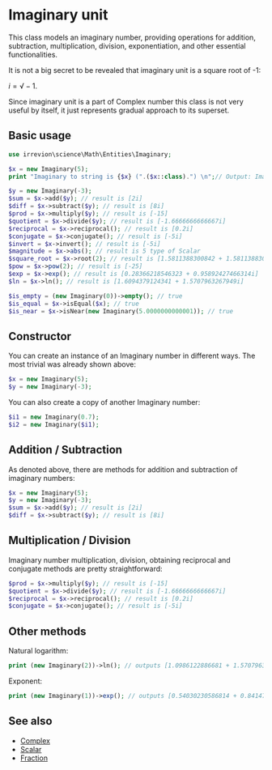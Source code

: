 # Imaginary unit

This class models an imaginary number, providing operations for addition, subtraction, multiplication, division, exponentiation, and other essential functionalities.

It is not a big secret to be revealed that imaginary unit is a square root of -1:

$`i = √-1`$.

Since imaginary unit is a part of Complex number this class is not very useful by itself, it just represents gradual approach to its superset.

## Basic usage

```php
use irrevion\science\Math\Entities\Imaginary;

$x = new Imaginary(5);
print "Imaginary to string is {$x} (".($x::class).") \n";// Output: Imaginary to string is 5i (irrevion\science\Math\Entities\Imaginary)

$y = new Imaginary(-3);
$sum = $x->add($y); // result is [2i]
$diff = $x->subtract($y); // result is [8i]
$prod = $x->multiply($y); // result is [-15]
$quotient = $x->divide($y); // result is [-1.6666666666667i]
$reciprocal = $x->reciprocal(); // result is [0.2i]
$conjugate = $x->conjugate(); // result is [-5i]
$invert = $x->invert(); // result is [-5i]
$magnitude = $x->abs(); // result is 5 type of Scalar
$square_root = $x->root(2); // result is [1.5811388300842 + 1.5811388300842i]
$pow = $x->pow(2); // result is [-25]
$exp = $x->exp(); // result is [0.28366218546323 + 0.95892427466314i]
$ln = $x->ln(); // result is [1.6094379124341 + 1.5707963267949i]

$is_empty = (new Imaginary(0))->empty(); // true
$is_equal = $x->isEqual($x); // true
$is_near = $x->isNear(new Imaginary(5.0000000000001)); // true
```

## Constructor

You can create an instance of an Imaginary number in different ways. The most trivial was already shown above:
```php
$x = new Imaginary(5);
$y = new Imaginary(-3);
```

You can also create a copy of another Imaginary number:
```php
$i1 = new Imaginary(0.7);
$i2 = new Imaginary($i1);
```

## Addition / Subtraction

As denoted above, there are methods for addition and subtraction of imaginary numbers:
```php
$x = new Imaginary(5);
$y = new Imaginary(-3);
$sum = $x->add($y); // result is [2i]
$diff = $x->subtract($y); // result is [8i]
```

## Multiplication / Division

Imaginary number multiplication, division, obtaining reciprocal and conjugate methods are pretty straightforward:
```php
$prod = $x->multiply($y); // result is [-15]
$quotient = $x->divide($y); // result is [-1.6666666666667i]
$reciprocal = $x->reciprocal(); // result is [0.2i]
$conjugate = $x->conjugate(); // result is [-5i]
```

## Other methods

Natural logarithm:
```php
print (new Imaginary(2))->ln(); // outputs [1.0986122886681 + 1.5707963267949i]
```

Exponent:
```php
print (new Imaginary(1))->exp(); // outputs [0.54030230586814 + 0.8414709848079i]
```

## See also

- [Complex](./Complex.md)
- [Scalar](./Scalar.md)
- [Fraction](./Fraction.md)
